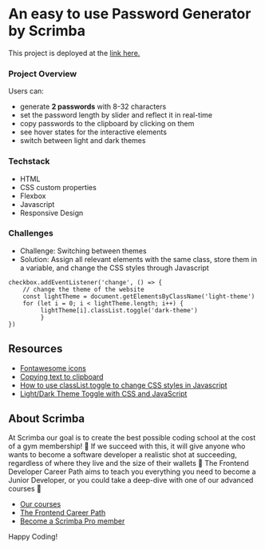 # An easy to use Password Generator by Scrimba

This project is deployed at the [link here.](https://github.com/mikethedopetoast/password-generator/)

### Project Overview

Users can:
- generate **2 passwords** with 8-32 characters
- set the password length by slider and reflect it in real-time
- copy passwords to the clipboard by clicking on them
- see hover states for the interactive elements
- switch between light and dark themes

### Techstack

- HTML
- CSS custom properties
- Flexbox
- Javascript
- Responsive Design

### Challenges

- Challenge: Switching between themes
- Solution: Assign all relevant elements with the same class, store them in a variable, and change the CSS styles through Javascript

```
checkbox.addEventListener('change', () => {
    // change the theme of the website
    const lightTheme = document.getElementsByClassName('light-theme')
    for (let i = 0; i < lightTheme.length; i++) {
         lightTheme[i].classList.toggle('dark-theme')
         }
})
```

## Resources
- [Fontawesome icons](https://fontawesome.com/)
- [Copying text to clipboard](https://stackabuse.com/how-to-copy-to-clipboard-in-javascript-with-the-clipboard-api/)
- [How to use classList.toggle to change CSS styles in Javascript](https://stackoverflow.com/questions/73693983/add-button-to-switch-between-light-and-dark-mode-using-two-prefers-color-scheme)
- [Light/Dark Theme Toggle with CSS and JavaScript](https://www.youtube.com/watch?v=xodD0nw2veQ)

## About Scrimba

At Scrimba our goal is to create the best possible coding school at the cost of a gym membership! 💜
If we succeed with this, it will give anyone who wants to become a software developer a realistic shot at succeeding, regardless of where they live and the size of their wallets 🎉
The Frontend Developer Career Path aims to teach you everything you need to become a Junior Developer, or you could take a deep-dive with one of our advanced courses 🚀

- [Our courses](https://scrimba.com/allcourses)
- [The Frontend Career Path](https://scrimba.com/learn/frontend)
- [Become a Scrimba Pro member](https://scrimba.com/pricing)

Happy Coding!
